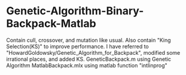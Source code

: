 # Genetic-Algorithm-Binary-Backpack-Matlab
Contain cull, crossover, and mutation like usual. Also contain "King Selection(KS)" to improve performance.
I have referred to "HowardGoldowsky/Genetic_Algorithm_for_Backpack", modified some irrational places, and added KS.
GeneticBackpack.m using Genetic Algorithm
MatlabBackpack.mlx using matlab function "intlinprog"
